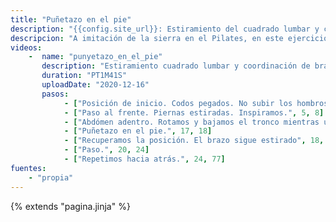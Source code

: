 ```yaml
---
title: "Puñetazo en el pie"
description: "{{config.site_url}}: Estiramiento del cuadrado lumbar y coordinación de brazos y tronco"
descripcion: "A imitación de la sierra en el Pilates, en este ejercicio realizamos un estiramiento profundo del cuadrado lumbar. También trabajamos la coordinación de los brazos con la torsión del tronco."
videos: 
    -  name: "punyetazo_en_el_pie"
       description: "Estiramiento cuadrado lumbar y coordinación de brazos con torsión del tronco."
       duration: "PT1M41S"
       uploadDate: "2020-12-16"
       pasos:
            - ["Posición de inicio. Codos pegados. No subir los hombros.", 1, 5]       
            - ["Paso al frente. Piernas estiradas. Inspiramos.", 5, 8]
            - ["Abdómen adentro. Rotamos y bajamos el tronco mientras un brazo se estira y el otro retrocede. Todo expirando.", 8, 17]      
            - ["Puñetazo en el pie.", 17, 18]
            - ["Recuperamos la posición. El brazo sigue estirado", 18, 20]
            - ["Paso.", 20, 24]
            - ["Repetimos hacia atrás.", 24, 77]            
fuentes:
    - "propia"
---
```

{% extends "pagina.jinja" %}